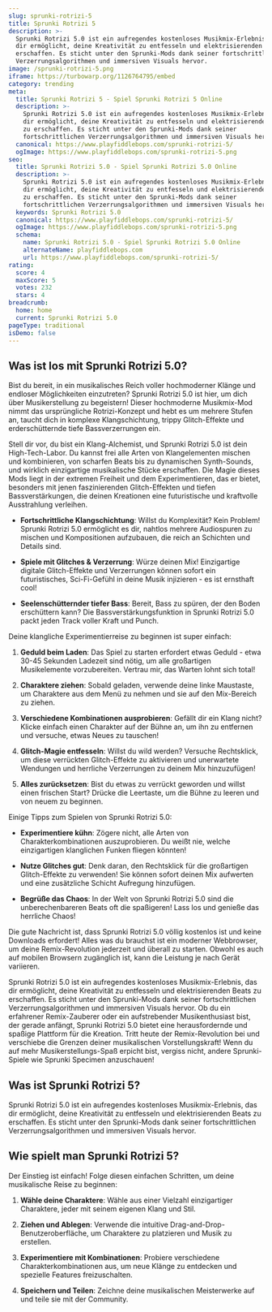 ```yaml
---
slug: sprunki-rotrizi-5
title: Sprunki Rotrizi 5
description: >-
  Sprunki Rotrizi 5.0 ist ein aufregendes kostenloses Musikmix-Erlebnis, das
  dir ermöglicht, deine Kreativität zu entfesseln und elektrisierenden Beats zu
  erschaffen. Es sticht unter den Sprunki-Mods dank seiner fortschrittlichen
  Verzerrungsalgorithmen und immersiven Visuals hervor.
image: /sprunki-rotrizi-5.png
iframe: https://turbowarp.org/1126764795/embed
category: trending
meta:
  title: Sprunki Rotrizi 5 - Spiel Sprunki Rotrizi 5 Online
  description: >-
    Sprunki Rotrizi 5.0 ist ein aufregendes kostenloses Musikmix-Erlebnis, das
    dir ermöglicht, deine Kreativität zu entfesseln und elektrisierenden Beats
    zu erschaffen. Es sticht unter den Sprunki-Mods dank seiner
    fortschrittlichen Verzerrungsalgorithmen und immersiven Visuals hervor.
  canonical: https://www.playfiddlebops.com/sprunki-rotrizi-5/
  ogImage: https://www.playfiddlebops.com/sprunki-rotrizi-5.png
seo:
  title: Sprunki Rotrizi 5.0 - Spiel Sprunki Rotrizi 5.0 Online
  description: >-
    Sprunki Rotrizi 5.0 ist ein aufregendes kostenloses Musikmix-Erlebnis, das
    dir ermöglicht, deine Kreativität zu entfesseln und elektrisierenden Beats
    zu erschaffen. Es sticht unter den Sprunki-Mods dank seiner
    fortschrittlichen Verzerrungsalgorithmen und immersiven Visuals hervor.
  keywords: Sprunki Rotrizi 5.0
  canonical: https://www.playfiddlebops.com/sprunki-rotrizi-5/
  ogImage: https://www.playfiddlebops.com/sprunki-rotrizi-5.png
  schema:
    name: Sprunki Rotrizi 5.0 - Spiel Sprunki Rotrizi 5.0 Online
    alternateName: playfiddlebops.com
    url: https://www.playfiddlebops.com/sprunki-rotrizi-5/
rating:
  score: 4
  maxScore: 5
  votes: 232
  stars: 4
breadcrumb:
  home: home
  current: Sprunki Rotrizi 5.0
pageType: traditional
isDemo: false
---
```


## Was ist los mit Sprunki Rotrizi 5.0?

Bist du bereit, in ein musikalisches Reich voller hochmoderner Klänge und endloser Möglichkeiten einzutreten? Sprunki Rotrizi 5.0 ist hier, um dich über Musikerstellung zu begeistern! Dieser hochmoderne Musikmix-Mod nimmt das ursprüngliche Rotrizi-Konzept und hebt es um mehrere Stufen an, taucht dich in komplexe Klangschichtung, trippy Glitch-Effekte und erderschütternde tiefe Bassverzerrungen ein.

Stell dir vor, du bist ein Klang-Alchemist, und Sprunki Rotrizi 5.0 ist dein High-Tech-Labor. Du kannst frei alle Arten von Klangelementen mischen und kombinieren, von scharfen Beats bis zu dynamischen Synth-Sounds, und wirklich einzigartige musikalische Stücke erschaffen. Die Magie dieses Mods liegt in der extremen Freiheit und dem Experimentieren, das er bietet, besonders mit jenen faszinierenden Glitch-Effekten und tiefen Bassverstärkungen, die deinen Kreationen eine futuristische und kraftvolle Ausstrahlung verleihen.

- **Fortschrittliche Klangschichtung**: Willst du Komplexität? Kein Problem! Sprunki Rotrizi 5.0 ermöglicht es dir, nahtlos mehrere Audiospuren zu mischen und Kompositionen aufzubauen, die reich an Schichten und Details sind.

- **Spiele mit Glitches & Verzerrung**: Würze deinen Mix! Einzigartige digitale Glitch-Effekte und Verzerrungen können sofort ein futuristisches, Sci-Fi-Gefühl in deine Musik injizieren - es ist ernsthaft cool!

- **Seelenschütternder tiefer Bass**: Bereit, Bass zu spüren, der den Boden erschüttern kann? Die Bassverstärkungsfunktion in Sprunki Rotrizi 5.0 packt jeden Track voller Kraft und Punch.

Deine klangliche Experimentierreise zu beginnen ist super einfach:

1. **Geduld beim Laden**: Das Spiel zu starten erfordert etwas Geduld - etwa 30-45 Sekunden Ladezeit sind nötig, um alle großartigen Musikelemente vorzubereiten. Vertrau mir, das Warten lohnt sich total!

1. **Charaktere ziehen**: Sobald geladen, verwende deine linke Maustaste, um Charaktere aus dem Menü zu nehmen und sie auf den Mix-Bereich zu ziehen.

1. **Verschiedene Kombinationen ausprobieren**: Gefällt dir ein Klang nicht? Klicke einfach einen Charakter auf der Bühne an, um ihn zu entfernen und versuche, etwas Neues zu tauschen!

1. **Glitch-Magie entfesseln**: Willst du wild werden? Versuche Rechtsklick, um diese verrückten Glitch-Effekte zu aktivieren und unerwartete Wendungen und herrliche Verzerrungen zu deinem Mix hinzuzufügen!

1. **Alles zurücksetzen**: Bist du etwas zu verrückt geworden und willst einen frischen Start? Drücke die Leertaste, um die Bühne zu leeren und von neuem zu beginnen.

Einige Tipps zum Spielen von Sprunki Rotrizi 5.0:

- **Experimentiere kühn**: Zögere nicht, alle Arten von Charakterkombinationen auszuprobieren. Du weißt nie, welche einzigartigen klanglichen Funken fliegen könnten!

- **Nutze Glitches gut**: Denk daran, den Rechtsklick für die großartigen Glitch-Effekte zu verwenden! Sie können sofort deinen Mix aufwerten und eine zusätzliche Schicht Aufregung hinzufügen.

- **Begrüße das Chaos**: In der Welt von Sprunki Rotrizi 5.0 sind die unberechenbareren Beats oft die spaßigeren! Lass los und genieße das herrliche Chaos!

Die gute Nachricht ist, dass Sprunki Rotrizi 5.0 völlig kostenlos ist und keine Downloads erfordert! Alles was du brauchst ist ein moderner Webbrowser, um deine Remix-Revolution jederzeit und überall zu starten. Obwohl es auch auf mobilen Browsern zugänglich ist, kann die Leistung je nach Gerät variieren.

Sprunki Rotrizi 5.0 ist ein aufregendes kostenloses Musikmix-Erlebnis, das dir ermöglicht, deine Kreativität zu entfesseln und elektrisierenden Beats zu erschaffen. Es sticht unter den Sprunki-Mods dank seiner fortschrittlichen Verzerrungsalgorithmen und immersiven Visuals hervor. Ob du ein erfahrener Remix-Zauberer oder ein aufstrebender Musikenthusiast bist, der gerade anfängt, Sprunki Rotrizi 5.0 bietet eine herausfordernde und spaßige Plattform für die Kreation. Tritt heute der Remix-Revolution bei und verschiebe die Grenzen deiner musikalischen Vorstellungskraft! Wenn du auf mehr Musikerstellungs-Spaß erpicht bist, vergiss nicht, andere Sprunki-Spiele wie Sprunki Specimen anzuschauen!

## Was ist Sprunki Rotrizi 5?

Sprunki Rotrizi 5.0 ist ein aufregendes kostenloses Musikmix-Erlebnis, das dir ermöglicht, deine Kreativität zu entfesseln und elektrisierenden Beats zu erschaffen. Es sticht unter den Sprunki-Mods dank seiner fortschrittlichen Verzerrungsalgorithmen und immersiven Visuals hervor.

## Wie spielt man Sprunki Rotrizi 5?

Der Einstieg ist einfach! Folge diesen einfachen Schritten, um deine musikalische Reise zu beginnen:

1. **Wähle deine Charaktere**: Wähle aus einer Vielzahl einzigartiger Charaktere, jeder mit seinem eigenen Klang und Stil.

1. **Ziehen und Ablegen**: Verwende die intuitive Drag-and-Drop-Benutzeroberfläche, um Charaktere zu platzieren und Musik zu erstellen.

1. **Experimentiere mit Kombinationen**: Probiere verschiedene Charakterkombinationen aus, um neue Klänge zu entdecken und spezielle Features freizuschalten.

1. **Speichern und Teilen**: Zeichne deine musikalischen Meisterwerke auf und teile sie mit der Community.